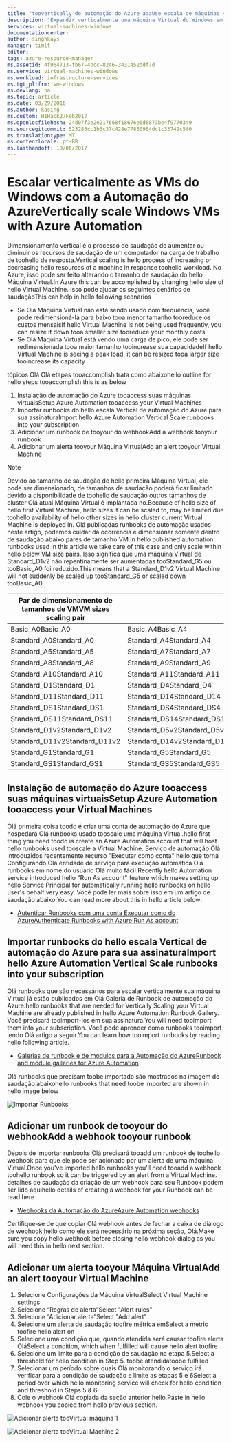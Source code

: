 ```yaml
---
title: "toovertically de automação do Azure aaaUse escala de máquinas virtuais do Windows | Microsoft Docs"
description: "Expandir verticalmente uma máquina Virtual do Windows em alertas de toomonitoring de resposta na automação do Azure"
services: virtual-machines-windows
documentationcenter: 
author: singhkays
manager: timlt
editor: 
tags: azure-resource-manager
ms.assetid: 4f964713-fb67-4bcc-8246-3431452ddf7d
ms.service: virtual-machines-windows
ms.workload: infrastructure-services
ms.tgt_pltfrm: vm-windows
ms.devlang: na
ms.topic: article
ms.date: 03/29/2016
ms.author: kasing
ms.custom: H1Hack27Feb2017
ms.openlocfilehash: 24d07f3e2e217668f18676e6d6873be4f9770349
ms.sourcegitcommit: 523283cc1b3c37c428e77850964dc1c33742c5f0
ms.translationtype: MT
ms.contentlocale: pt-BR
ms.lasthandoff: 10/06/2017
---
```

# <a name="vertically-scale-windows-vms-with-azure-automation"></a><span data-ttu-id="e63e5-103">Escalar verticalmente as VMs do Windows com a Automação do Azure</span><span class="sxs-lookup"><span data-stu-id="e63e5-103">Vertically scale Windows VMs with Azure Automation</span></span>

<span data-ttu-id="e63e5-104">Dimensionamento vertical é o processo de saudação de aumentar ou diminuir os recursos de saudação de um computador na carga de trabalho de toohello de resposta.</span><span class="sxs-lookup"><span data-stu-id="e63e5-104">Vertical scaling is hello process of increasing or decreasing hello resources of a machine in response toohello workload.</span></span> <span data-ttu-id="e63e5-105">No Azure, isso pode ser feito alterando o tamanho de saudação do hello Máquina Virtual.</span><span class="sxs-lookup"><span data-stu-id="e63e5-105">In Azure this can be accomplished by changing hello size of hello Virtual Machine.</span></span> <span data-ttu-id="e63e5-106">Isso pode ajudar os seguintes cenários de saudação</span><span class="sxs-lookup"><span data-stu-id="e63e5-106">This can help in hello following scenarios</span></span>

* <span data-ttu-id="e63e5-107">Se Olá Máquina Virtual não está sendo usado com frequência, você pode redimensioná-la para baixo tooa menor tamanho tooreduce os custos mensais</span><span class="sxs-lookup"><span data-stu-id="e63e5-107">If hello Virtual Machine is not being used frequently, you can resize it down tooa smaller size tooreduce your monthly costs</span></span>
* <span data-ttu-id="e63e5-108">Se Olá Máquina Virtual está vendo uma carga de pico, ele pode ser redimensionada tooa maior tamanho tooincrease sua capacidade</span><span class="sxs-lookup"><span data-stu-id="e63e5-108">If hello Virtual Machine is seeing a peak load, it can be resized tooa larger size tooincrease its capacity</span></span>

<span data-ttu-id="e63e5-109">tópicos Olá Olá etapas tooaccomplish trata como abaixo</span><span class="sxs-lookup"><span data-stu-id="e63e5-109">hello outline for hello steps tooaccomplish this is as below</span></span>

1. <span data-ttu-id="e63e5-110">Instalação de automação do Azure tooaccess suas máquinas virtuais</span><span class="sxs-lookup"><span data-stu-id="e63e5-110">Setup Azure Automation tooaccess your Virtual Machines</span></span>
2. <span data-ttu-id="e63e5-111">Importar runbooks do hello escala Vertical de automação do Azure para sua assinatura</span><span class="sxs-lookup"><span data-stu-id="e63e5-111">Import hello Azure Automation Vertical Scale runbooks into your subscription</span></span>
3. <span data-ttu-id="e63e5-112">Adicionar um runbook de tooyour do webhook</span><span class="sxs-lookup"><span data-stu-id="e63e5-112">Add a webhook tooyour runbook</span></span>
4. <span data-ttu-id="e63e5-113">Adicionar um alerta tooyour Máquina Virtual</span><span class="sxs-lookup"><span data-stu-id="e63e5-113">Add an alert tooyour Virtual Machine</span></span>

> [!NOTE]
> <span data-ttu-id="e63e5-114">Devido ao tamanho de saudação do hello primeira Máquina Virtual, ele pode ser dimensionado, de tamanhos de saudação poderá ficar limitado devido a disponibilidade de toohello de saudação outros tamanhos de cluster Olá atual Máquina Virtual é implantada no.</span><span class="sxs-lookup"><span data-stu-id="e63e5-114">Because of hello size of hello first Virtual Machine, hello sizes it can be scaled to, may be limited due toohello availability of hello other sizes in hello cluster current Virtual Machine is deployed in.</span></span> <span data-ttu-id="e63e5-115">Olá publicadas runbooks de automação usados neste artigo, podemos cuidar da ocorrência e dimensionar somente dentro de saudação abaixo pares de tamanho VM.</span><span class="sxs-lookup"><span data-stu-id="e63e5-115">In hello published automation runbooks used in this article we take care of this case and only scale within hello below VM size pairs.</span></span> <span data-ttu-id="e63e5-116">Isso significa que uma máquina Virtual de Standard_D1v2 não repentinamente ser aumentadas tooStandard_G5 ou tooBasic_A0 foi reduzido.</span><span class="sxs-lookup"><span data-stu-id="e63e5-116">This means that a Standard_D1v2 Virtual Machine will not suddenly be scaled up tooStandard_G5 or scaled down tooBasic_A0.</span></span>
> 
> | <span data-ttu-id="e63e5-117">Par de dimensionamento de tamanhos de VM</span><span class="sxs-lookup"><span data-stu-id="e63e5-117">VM sizes scaling pair</span></span> |  |
> | --- | --- |
> | <span data-ttu-id="e63e5-118">Basic_A0</span><span class="sxs-lookup"><span data-stu-id="e63e5-118">Basic_A0</span></span> |<span data-ttu-id="e63e5-119">Basic_A4</span><span class="sxs-lookup"><span data-stu-id="e63e5-119">Basic_A4</span></span> |
> | <span data-ttu-id="e63e5-120">Standard_A0</span><span class="sxs-lookup"><span data-stu-id="e63e5-120">Standard_A0</span></span> |<span data-ttu-id="e63e5-121">Standard_A4</span><span class="sxs-lookup"><span data-stu-id="e63e5-121">Standard_A4</span></span> |
> | <span data-ttu-id="e63e5-122">Standard_A5</span><span class="sxs-lookup"><span data-stu-id="e63e5-122">Standard_A5</span></span> |<span data-ttu-id="e63e5-123">Standard_A7</span><span class="sxs-lookup"><span data-stu-id="e63e5-123">Standard_A7</span></span> |
> | <span data-ttu-id="e63e5-124">Standard_A8</span><span class="sxs-lookup"><span data-stu-id="e63e5-124">Standard_A8</span></span> |<span data-ttu-id="e63e5-125">Standard_A9</span><span class="sxs-lookup"><span data-stu-id="e63e5-125">Standard_A9</span></span> |
> | <span data-ttu-id="e63e5-126">Standard_A10</span><span class="sxs-lookup"><span data-stu-id="e63e5-126">Standard_A10</span></span> |<span data-ttu-id="e63e5-127">Standard_A11</span><span class="sxs-lookup"><span data-stu-id="e63e5-127">Standard_A11</span></span> |
> | <span data-ttu-id="e63e5-128">Standard_D1</span><span class="sxs-lookup"><span data-stu-id="e63e5-128">Standard_D1</span></span> |<span data-ttu-id="e63e5-129">Standard_D4</span><span class="sxs-lookup"><span data-stu-id="e63e5-129">Standard_D4</span></span> |
> | <span data-ttu-id="e63e5-130">Standard_D11</span><span class="sxs-lookup"><span data-stu-id="e63e5-130">Standard_D11</span></span> |<span data-ttu-id="e63e5-131">Standard_D14</span><span class="sxs-lookup"><span data-stu-id="e63e5-131">Standard_D14</span></span> |
> | <span data-ttu-id="e63e5-132">Standard_DS1</span><span class="sxs-lookup"><span data-stu-id="e63e5-132">Standard_DS1</span></span> |<span data-ttu-id="e63e5-133">Standard_DS4</span><span class="sxs-lookup"><span data-stu-id="e63e5-133">Standard_DS4</span></span> |
> | <span data-ttu-id="e63e5-134">Standard_DS11</span><span class="sxs-lookup"><span data-stu-id="e63e5-134">Standard_DS11</span></span> |<span data-ttu-id="e63e5-135">Standard_DS14</span><span class="sxs-lookup"><span data-stu-id="e63e5-135">Standard_DS14</span></span> |
> | <span data-ttu-id="e63e5-136">Standard_D1v2</span><span class="sxs-lookup"><span data-stu-id="e63e5-136">Standard_D1v2</span></span> |<span data-ttu-id="e63e5-137">Standard_D5v2</span><span class="sxs-lookup"><span data-stu-id="e63e5-137">Standard_D5v2</span></span> |
> | <span data-ttu-id="e63e5-138">Standard_D11v2</span><span class="sxs-lookup"><span data-stu-id="e63e5-138">Standard_D11v2</span></span> |<span data-ttu-id="e63e5-139">Standard_D14v2</span><span class="sxs-lookup"><span data-stu-id="e63e5-139">Standard_D14v2</span></span> |
> | <span data-ttu-id="e63e5-140">Standard_G1</span><span class="sxs-lookup"><span data-stu-id="e63e5-140">Standard_G1</span></span> |<span data-ttu-id="e63e5-141">Standard_G5</span><span class="sxs-lookup"><span data-stu-id="e63e5-141">Standard_G5</span></span> |
> | <span data-ttu-id="e63e5-142">Standard_GS1</span><span class="sxs-lookup"><span data-stu-id="e63e5-142">Standard_GS1</span></span> |<span data-ttu-id="e63e5-143">Standard_GS5</span><span class="sxs-lookup"><span data-stu-id="e63e5-143">Standard_GS5</span></span> |
> 
> 

## <a name="setup-azure-automation-tooaccess-your-virtual-machines"></a><span data-ttu-id="e63e5-144">Instalação de automação do Azure tooaccess suas máquinas virtuais</span><span class="sxs-lookup"><span data-stu-id="e63e5-144">Setup Azure Automation tooaccess your Virtual Machines</span></span>
<span data-ttu-id="e63e5-145">Olá primeira coisa toodo é criar uma conta de automação do Azure que hospedará Olá runbooks usado tooscale uma máquina Virtual.</span><span class="sxs-lookup"><span data-stu-id="e63e5-145">hello first thing you need toodo is create an Azure Automation account that will host hello runbooks used tooscale a Virtual Machine.</span></span> <span data-ttu-id="e63e5-146">Serviço de automação Olá introduzidos recentemente recurso "Executar como conta" hello que torna Configurando Olá entidade de serviço para execução automática Olá runbooks em nome do usuário Olá muito fácil.</span><span class="sxs-lookup"><span data-stu-id="e63e5-146">Recently hello Automation service introduced hello "Run As account" feature which makes setting up hello Service Principal for automatically running hello runbooks on hello user's behalf very easy.</span></span> <span data-ttu-id="e63e5-147">Você pode ler mais sobre isso em um artigo de saudação abaixo:</span><span class="sxs-lookup"><span data-stu-id="e63e5-147">You can read more about this in hello article below:</span></span>

* [<span data-ttu-id="e63e5-148">Autenticar Runbooks com uma conta Executar como do Azure</span><span class="sxs-lookup"><span data-stu-id="e63e5-148">Authenticate Runbooks with Azure Run As account</span></span>](../../automation/automation-sec-configure-azure-runas-account.md)

## <a name="import-hello-azure-automation-vertical-scale-runbooks-into-your-subscription"></a><span data-ttu-id="e63e5-149">Importar runbooks do hello escala Vertical de automação do Azure para sua assinatura</span><span class="sxs-lookup"><span data-stu-id="e63e5-149">Import hello Azure Automation Vertical Scale runbooks into your subscription</span></span>
<span data-ttu-id="e63e5-150">Olá runbooks que são necessários para escalar verticalmente sua máquina Virtual já estão publicados em Olá Galeria de Runbook de automação do Azure.</span><span class="sxs-lookup"><span data-stu-id="e63e5-150">hello runbooks that are needed for Vertically Scaling your Virtual Machine are already published in hello Azure Automation Runbook Gallery.</span></span> <span data-ttu-id="e63e5-151">Você precisará tooimport-los em sua assinatura.</span><span class="sxs-lookup"><span data-stu-id="e63e5-151">You will need tooimport them into your subscription.</span></span> <span data-ttu-id="e63e5-152">Você pode aprender como runbooks tooimport lendo Olá artigo a seguir.</span><span class="sxs-lookup"><span data-stu-id="e63e5-152">You can learn how tooimport runbooks by reading hello following article.</span></span>

* [<span data-ttu-id="e63e5-153">Galerias de runbook e de módulos para a Automação do Azure</span><span class="sxs-lookup"><span data-stu-id="e63e5-153">Runbook and module galleries for Azure Automation</span></span>](../../automation/automation-runbook-gallery.md)

<span data-ttu-id="e63e5-154">Olá runbooks que precisam toobe importado são mostrados na imagem de saudação abaixo</span><span class="sxs-lookup"><span data-stu-id="e63e5-154">hello runbooks that need toobe imported are shown in hello image below</span></span>

![Importar Runbooks](./media/vertical-scaling-automation/scale-runbooks.png)

## <a name="add-a-webhook-tooyour-runbook"></a><span data-ttu-id="e63e5-156">Adicionar um runbook de tooyour do webhook</span><span class="sxs-lookup"><span data-stu-id="e63e5-156">Add a webhook tooyour runbook</span></span>
<span data-ttu-id="e63e5-157">Depois de importar runbooks Olá precisará tooadd um runbook de toohello webhook para que ele pode ser acionado por um alerta de uma máquina Virtual.</span><span class="sxs-lookup"><span data-stu-id="e63e5-157">Once you've imported hello runbooks you'll need tooadd a webhook toohello runbook so it can be triggered by an alert from a Virtual Machine.</span></span> <span data-ttu-id="e63e5-158">detalhes de saudação da criação de um webhook para seu Runbook podem ser lido aqui</span><span class="sxs-lookup"><span data-stu-id="e63e5-158">hello details of creating a webhook for your Runbook can be read here</span></span>

* [<span data-ttu-id="e63e5-159">Webhooks da Automação do Azure</span><span class="sxs-lookup"><span data-stu-id="e63e5-159">Azure Automation webhooks</span></span>](../../automation/automation-webhooks.md)

<span data-ttu-id="e63e5-160">Certifique-se de que copiar Olá webhook antes de fechar a caixa de diálogo de webhook hello como ele será necessário na próxima seção, Olá.</span><span class="sxs-lookup"><span data-stu-id="e63e5-160">Make sure you copy hello webhook before closing hello webhook dialog as you will need this in hello next section.</span></span>

## <a name="add-an-alert-tooyour-virtual-machine"></a><span data-ttu-id="e63e5-161">Adicionar um alerta tooyour Máquina Virtual</span><span class="sxs-lookup"><span data-stu-id="e63e5-161">Add an alert tooyour Virtual Machine</span></span>
1. <span data-ttu-id="e63e5-162">Selecione Configurações da Máquina Virtual</span><span class="sxs-lookup"><span data-stu-id="e63e5-162">Select Virtual Machine settings</span></span>
2. <span data-ttu-id="e63e5-163">Selecione “Regras de alerta”</span><span class="sxs-lookup"><span data-stu-id="e63e5-163">Select "Alert rules"</span></span>
3. <span data-ttu-id="e63e5-164">Selecione “Adicionar alerta”</span><span class="sxs-lookup"><span data-stu-id="e63e5-164">Select "Add alert"</span></span>
4. <span data-ttu-id="e63e5-165">Selecione um alerta de saudação toofire métrica em</span><span class="sxs-lookup"><span data-stu-id="e63e5-165">Select a metric toofire hello alert on</span></span>
5. <span data-ttu-id="e63e5-166">Selecione uma condição que, quando atendida será causar toofire alerta Olá</span><span class="sxs-lookup"><span data-stu-id="e63e5-166">Select a condition, which when fulfilled will cause hello alert toofire</span></span>
6. <span data-ttu-id="e63e5-167">Selecione um limite para a condição de saudação na etapa 5.</span><span class="sxs-lookup"><span data-stu-id="e63e5-167">Select a threshold for hello condition in Step 5.</span></span> <span data-ttu-id="e63e5-168">toobe atendida</span><span class="sxs-lookup"><span data-stu-id="e63e5-168">toobe fulfilled</span></span>
7. <span data-ttu-id="e63e5-169">Selecionar um período sobre quais Olá monitorando o serviço irá verificar para a condição de saudação e limite as etapas 5 e 6</span><span class="sxs-lookup"><span data-stu-id="e63e5-169">Select a period over which hello monitoring service will check for hello condition and threshold in Steps 5 & 6</span></span>
8. <span data-ttu-id="e63e5-170">Cole o webhook Olá copiada da seção anterior hello.</span><span class="sxs-lookup"><span data-stu-id="e63e5-170">Paste in hello webhook you copied from hello previous section.</span></span>

![Adicionar alerta tooVirtual máquina 1](./media/vertical-scaling-automation/add-alert-webhook-1.png)

![Adicionar alerta tooVirtual Machine 2](./media/vertical-scaling-automation/add-alert-webhook-2.png)

